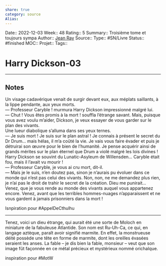 ```yaml
---
share: true 
category: source
Alias:
---
```

Date:: 2022-12-03
Week:: 48
Rating:: 5
Summary:: Troisième tome et toujours sympa 
Author:: [Jean Ray](Jean%20Ray)
Source:: 
Type:: #SN/Livre 
Status:: #finished 
MOC::
Projet:: 
Tags:: 

# Harry Dickson-03


***

## Notes

Un visage cadavérique venait de surgir devant eux, aux méplats saillants, à la lippe pendante, aux yeux morts.  
— Professeur Caryble ! murmura Harry Dickson impressionné malgré lui.  
— Chut ! Vous êtes promis à la mort ! souffla l’étrange savant. Mais, puisque vous avez voulu m’aider, Dickson, je veux essayer de vous garder sur le plan des vivants.  
Une lueur diabolique s’alluma dans ses yeux ternes.  
— Je suis mort ! Je suis sur le plan astral ! Je connais à présent le secret du Dr Drum… mais hélas, il m’a coûté la vie. Je vais vous faire évader et puis je détruirai son œuvre pour le bien de l’humanité. Je pense acquérir ainsi de grands mérites sur le plan éternel que Drum a violé malgré les lois divines !  
Harry Dickson se souvint du Lunatic-Asyleum de Willensden… Caryble était fou, mais il l’avait vu mourir !  
— Professeur Caryble, je vous ai cru mort, dit-il.  
— Mais je le suis, n’en doutez pas, sinon je n’aurais pu évoluer dans ce monde qui n’est pas celui des vivants. Non, non, ne me demandez plus rien, je n’ai pas le droit de trahir le secret de la création. Dieu me punirait… Venez, que je vous rende au monde des vivants auquel vous appartenez encore. Venez, avant que les terribles hommes-nuages n’apparaissent et ne vous gardent à jamais prisonniers dans la mort !  

Isnpiration pour #AppelDeCthulhu 
  
*****  
  
Tenez, voici un dieu étrange, qui aurait été une sorte de Moloch en miniature de la fabuleuse Atlantide. Son nom est Ru-Uh-Ca, ce qui, en langage aztèque, paraît avoir signifié marmite. En effet, la monstrueuse déité possède une tête en forme de marmite, dont les oreilles évasées seraient les anses. La fable – je dis bien la fable, monsieur – veut que son image fût façonnée en ce métal précieux et mystérieux nommé orichalque.

inspiration pour #MotW 